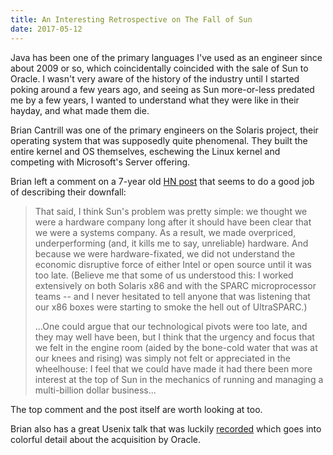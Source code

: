 ```yaml
---
title: An Interesting Retrospective on The Fall of Sun
date: 2017-05-12
---
```


Java has been one of the primary languages I've used as an engineer since about 2009 or so, which coincidentally coincided with the sale of Sun to Oracle. I wasn't very aware of the history of the industry until I started poking around a few years ago, and seeing as Sun more-or-less predated me by a few years, I wanted to understand what they were like in their hayday, and what made them die.

Brian Cantrill was one of the primary engineers on the Solaris project, their operating system that was supposedly quite phenomenal. They built the entire kernel and OS themselves, eschewing the Linux kernel and competing with Microsoft's Server offering.

Brian left a comment on a 7-year old [HN post](https://news.ycombinator.com/item?id=2286466) that seems to do a good job of describing their downfall:

> That said, I think Sun's problem was pretty simple: we thought we were a hardware company long after it should have been clear that we were a systems company. As a result, we made overpriced, underperforming (and, it kills me to say, unreliable) hardware. And because we were hardware-fixated, we did not understand the economic disruptive force of either Intel or open source until it was too late. (Believe me that some of us understood this: I worked extensively on both Solaris x86 and with the SPARC microprocessor teams -- and I never hesitated to tell anyone that was listening that our x86 boxes were starting to smoke the hell out of UltraSPARC.)
>
>...One could argue that our technological pivots were too late, and they may well have been, but I think that the urgency and focus that we felt in the engine room (aided by the bone-cold water that was at our knees and rising) was simply not felt or appreciated in the wheelhouse: I feel that we could have made it had there been more interest at the top of Sun in the mechanics of running and managing a multi-billion dollar business...

The top comment and the post itself are worth looking at too.

Brian also has a great Usenix talk that was luckily [recorded](https://www.youtube.com/watch?v=-zRN7XLCRhc) which goes into colorful detail about the acquisition by Oracle.

